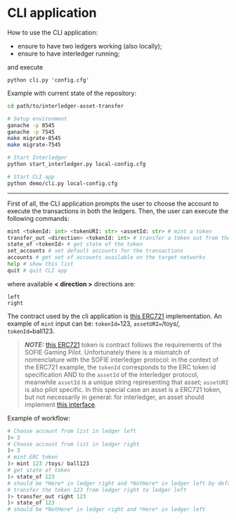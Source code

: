 # CLI application

How to use the CLI application:

- ensure to have two ledgers working (also locally);
- ensure to have interledger running;

and execute

    python cli.py 'config.cfg'


Example with current state of the repository:

```bash    
cd path/to/interledger-asset-transfer

# Setup environment
ganache -p 8545
ganache -p 7545
make migrate-8545
make migrate-7545

# Start Interledger
python start_interledger.py local-config.cfg

# Start CLI app
python demo/cli.py local-config.cfg
```

***
First of all, the CLI application prompts the user to choose the account to execute the transactions in both the ledgers. Then, the user can execute the following commands:

```python
mint <tokenId: int> <tokenURI: str> <assetId: str> # mint a token
transfer_out <direction> <tokenId: int> # transfer a token out from the ledger <directions>
state_of <tokenId> # get state of the token
set_accounts # set default accounts for the transactions
accounts # get set of accounts available on the target networks
help # show this list
quit # quit CLI app
```
where available **< direction >** directions are:

    left
    right 

The contract used by the cli application is [this ERC721](../../truffle/contracts/GameToken.sol) implementation. An example of `mint` input can be: `tokenId=`123, `assetURI=`/toys/, `tokenId=`ball123.

> **_NOTE:_**  [this ERC721](../../truffle/contracts/GameToken.sol) token is contract follows the requirements of the SOFIE Gaming Pilot. Unfortunately there is a mismatch of nomenclature with the SOFIE interledger protocol: in the context of the ERC721 example, the `tokenId` corresponds to the ERC token id specification AND to the `assetId` of the interledger protocol, meanwhile `assetId` is a unique string representing that asset; `assetURI` is also pilot specific.
In this special case an asset is a ERC721 token, but not necessarily in general: for interledger, an asset should implement [this interface](../../truffle/contracts/StateContract.sol).

Example of workflow:
```python
# Choose account from list in ledger left
)> 3
# Choose account from list in ledger right
)> 3
# mint ERC token
)> mint 123 /toys/ ball123
# get state of token
)> state_of 123
# should be *Here* in ledger right and *NotHere* in ledger left by default when minting
# transfer the token 123 from ledger right to ledger left
)> transfer_out right 123
)> state_of 123
# should be *NotHere* in ledger right and *Here* in ledger left
```
